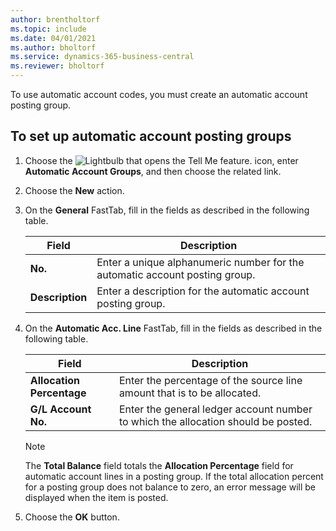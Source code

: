 ```yaml
---
author: brentholtorf
ms.topic: include
ms.date: 04/01/2021
ms.author: bholtorf
ms.service: dynamics-365-business-central
ms.reviewer: bholtorf
---
```

To use automatic account codes, you must create an automatic account posting group.  

## To set up automatic account posting groups  

1. Choose the ![Lightbulb that opens the Tell Me feature.](../../../media/ui-search/search_small.png "Tell me what you want to do") icon, enter **Automatic Account Groups**, and then choose the related link.  
2. Choose the **New** action.  
3. On the **General** FastTab, fill in the fields as described in the following table.  

    |Field|Description|  
    |-----------|-----------------|  
    |**No.**|Enter a unique alphanumeric number for the automatic account posting group.|  
    |**Description**|Enter a description for the automatic account posting group.|  

4. On the **Automatic Acc. Line** FastTab, fill in the fields as described in the following table.  

    |Field|Description|  
    |-----------|-----------------|  
    |**Allocation Percentage**|Enter the percentage of the source line amount that is to be allocated.|  
    |**G/L Account No.**|Enter the general ledger account number to which the allocation should be posted.|  

    > [!NOTE]  
    >  The **Total Balance** field totals the **Allocation Percentage** field for automatic account lines in a posting group. If the total allocation percent for a posting group does not balance to zero, an error message will be displayed when the item is posted.  

5. Choose the **OK** button.  
